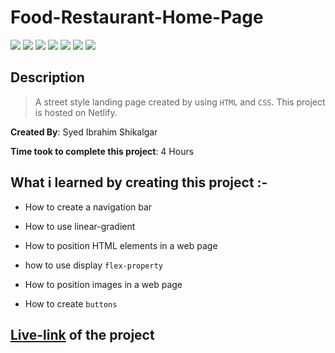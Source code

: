 # Food-Restaurant-Home-Page

![](https://img.shields.io/badge/-HTML-orange)
![](https://img.shields.io/badge/-CSS-green)
![](https://img.shields.io/badge/-CSS--POSITION-yellowgreen)
![](https://img.shields.io/badge/-BUTTONS-blue)
![](https://img.shields.io/badge/-FLEX-red)
![](https://img.shields.io/badge/-LINEAR--GRADIENT-purple)
![](https://img.shields.io/badge/-NETLIFY-yellow)

## Description

>A street style landing page created by using `HTML` and `CSS`. This project is hosted on Netlify.

**Created By**: Syed Ibrahim Shikalgar

**Time took to complete this project**: 4 Hours

## What i learned by creating this project :-

- How to create a navigation bar

- How to use linear-gradient

- How to position HTML elements in a web page

- how to use display `flex-property`

- How to position images in a web page

- How to create `buttons`

## [Live-link](https://food-page-of-restaurant.netlify.app/) of the project